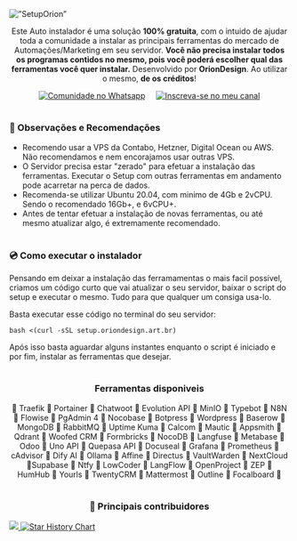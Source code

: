 <img src="https://github.com/oriondesign2015/SetupOrion/assets/139019565/2202b6a6-55ba-48ca-92df-7fcab5d20857" alt=”SetupOrion”>
<p align="center">
  Este Auto instalador é uma solução <b>100% gratuita</b>, com o intuido de ajudar toda a comunidade a instalar as principais ferramentas do mercado de Automações/Marketing em seu servidor.
  <b>Você não precisa instalar todos os programas contidos no mesmo, pois você poderá escolher qual das ferramentas você quer instalar.</b>
  Desenvolvido por <b>OrionDesign</b>. Ao utilizar o mesmo, <b>de os créditos</b>!
</p>

<p align="center">
  <a href="https://chat.whatsapp.com/Ky7uW2hUIf7DfPbIDugKS5"><img src="https://img.shields.io/badge/Comunidade_no_Whatsapp-4EA94B?style=for-the-badge&labelColor=black&logo=whatsapp&logoColor=4EA94B" alt="Comunidade no Whatsapp"></a>    
  <a href="https://youtube.com/oriondesign_oficial"><img src="https://img.shields.io/badge/Playlist_do_Setup_Orion-FF0000?style=for-the-badge&labelColor=ffffff&logo=youtube&logoColor=FF0000" alt="Inscreva-se no meu canal"></a>
</p>

<h1></h1>
<h3>📌 Observações e Recomendações</h3>

- Recomendo usar a VPS da Contabo, Hetzner, Digital Ocean ou AWS. Não recomendamos e nem encorajamos usar outras VPS.
- O Servidor precisa estar "zerado" para efetuar a instalação das ferramentas. Executar o Setup com outras ferramentas em andamento pode acarretar na perca de dados.
- Recomenda-se utilizar Ubuntu 20.04, com minimo de 4Gb e 2vCPU. Sendo o recomendado 16Gb+, e 6vCPU+.
- Antes de tentar efetuar a instalação de novas ferramentas, ou até mesmo atualizar algo, é extremamente recomendado.

<h1></h1>
<h3>💿 Como executar o instalador</h3>
<p>Pensando em deixar a instalação das ferramamentas o mais facil possivel, criamos um código curto que vai atualizar o seu servidor, baixar o script do setup e executar o mesmo. Tudo para que qualquer um consiga usa-lo.</p>

<p>Basta executar esse código no terminal do seu servidor:</p>

```
bash <(curl -sSL setup.oriondesign.art.br)
```
<p>Após isso basta aguardar alguns instantes enquanto o script é iniciado e por fim, instalar as ferramentas que desejar.</p>
<h1></h1>
<p></p>
<h3 align="center"><b>Ferramentas disponiveis</b></h3>
<p align="center">
  🔸 Traefik 🔸 Portainer 🔸 Chatwoot 🔸 Evolution API 🔸 MinIO 🔸 Typebot 🔸 N8N 🔸 Flowise 🔸 PgAdmin 4 🔸 Nocobase 🔸 Botpress 🔸 Wordpress 🔸 Baserow 🔸 MongoDB 🔸 RabbitMQ 🔸 Uptime Kuma 🔸 Calcom 🔸 Mautic 🔸 Appsmith 🔸 Qdrant 🔸 Woofed CRM 🔸 Formbricks 🔸 NocoDB 🔸 Langfuse 🔸 Metabase 🔸 Odoo 🔸 Uno API 🔸 Quepasa API 🔸 Docuseal 🔸 Grafana 🔸 Prometheus 🔸 cAdvisor 🔸 Dify AI 🔸 Ollama 🔸 Affine 🔸 Directus 🔸 VaultWarden 🔸 NextCloud 🔸Supabase 🔸 Ntfy 🔸 LowCoder 🔸 LangFlow 🔸 OpenProject 🔸 ZEP 🔸 HumHub 🔸 Yourls 🔸 TwentyCRM 🔸 Mattermost 🔸 Outline 🔸 Focalboard 🔸
</p>

<h1></h1>
<h3 align="center">📌 Principais contribuidores</h3>
<a align="center" href="https://github.com/oriondesign2015/setuporion/graphs/contributors">
  <img src="https://contrib.rocks/image?repo=oriondesign2015/setuporion" />
</a>

<a href="https://star-history.com/#oriondesign2015/SetupOrion&Date">
 <picture>
   <source media="(prefers-color-scheme: dark)" srcset="https://api.star-history.com/svg?repos=oriondesign2015/SetupOrion&type=Date&theme=dark" />
   <source media="(prefers-color-scheme: light)" srcset="https://api.star-history.com/svg?repos=oriondesign2015/SetupOrion&type=Date" />
   <img alt="Star History Chart" src="https://api.star-history.com/svg?repos=oriondesign2015/SetupOrion&type=Date" />
 </picture>
</a>

